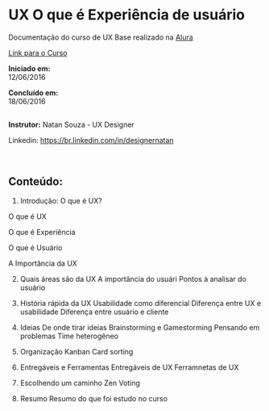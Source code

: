 # UX O que é Experiência de usuário

Documentação do curso de UX Base realizado na [Alura](https://www.alura.com.br) 

[Link para o Curso](https://www.alura.com.br/curso-online-ux-base) 

**Iniciado em:**<br> 12/06/2016

**Concluído em:**<br> 18/06/2016

## 

**Instrutor:** Natan Souza - UX Designer

Linkedin: https://br.linkedin.com/in/designernatan

<br>

## Conteúdo: 

1. Introdução: O que é UX?

  O que é UX
  
  O que é Experiência
  
  O que é Usuário 
  
  A Importância da UX

2. Quais áreas são da UX
  A importância do usuári
  Pontos à analisar do usuário

3. História rápida da UX
  Usabilidade como diferencial
  Diferença entre UX e usabilidade
  Diferença entre usuário e cliente

4. Ideias
  De onde tirar ideias
  Brainstorming e Gamestorming
  Pensando em problemas
  Time heterogêneo

5. Organização
  Kanban
  Card sorting 

6. Entregáveis e Ferramentas
  Entregáveis de UX 
  Ferramnetas de UX

6. Escolhendo um caminho
  Zen Voting

7. Resumo 
  Resumo do que foi estudo no curso

